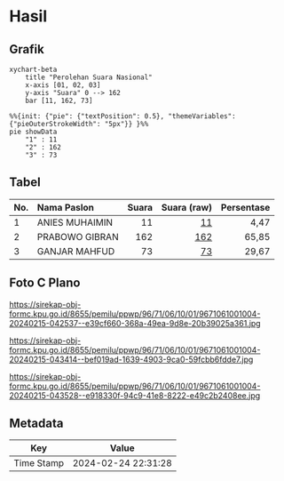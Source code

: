 # Hasil

## Grafik

```mermaid
xychart-beta
    title "Perolehan Suara Nasional"
    x-axis [01, 02, 03]
    y-axis "Suara" 0 --> 162
    bar [11, 162, 73]
```

```mermaid
%%{init: {"pie": {"textPosition": 0.5}, "themeVariables": {"pieOuterStrokeWidth": "5px"}} }%%
pie showData
    "1" : 11
    "2" : 162
    "3" : 73
```

## Tabel

| No. | Nama Paslon    | Suara | Suara (raw) | Persentase |
|:--- |:-------------- | -----:| -----------:| ----------:|
| 1   | ANIES MUHAIMIN | 11    | [11][p-1]   | 4,47       |
| 2   | PRABOWO GIBRAN | 162   | [162][p-2]  | 65,85      |
| 3   | GANJAR MAHFUD  | 73    | [73][p-3]   | 29,67      |


[p-1]: https://github.com/gigit-pemilu/pemilu-2024/blob/main/pilpres/hitung-suara/sub/96-papua-barat-daya/sub/71-kota-sorong/sub/06-sorong-manoi/sub/1001-klaligi/sub/004-tps/sub/paslon-1.txt
[p-2]: https://github.com/gigit-pemilu/pemilu-2024/blob/main/pilpres/hitung-suara/sub/96-papua-barat-daya/sub/71-kota-sorong/sub/06-sorong-manoi/sub/1001-klaligi/sub/004-tps/sub/paslon-2.txt
[p-3]: https://github.com/gigit-pemilu/pemilu-2024/blob/main/pilpres/hitung-suara/sub/96-papua-barat-daya/sub/71-kota-sorong/sub/06-sorong-manoi/sub/1001-klaligi/sub/004-tps/sub/paslon-3.txt

## Foto C Plano

https://sirekap-obj-formc.kpu.go.id/8655/pemilu/ppwp/96/71/06/10/01/9671061001004-20240215-042537--e39cf660-368a-49ea-9d8e-20b39025a361.jpg

https://sirekap-obj-formc.kpu.go.id/8655/pemilu/ppwp/96/71/06/10/01/9671061001004-20240215-043414--bef019ad-1639-4903-9ca0-59fcbb6fdde7.jpg

https://sirekap-obj-formc.kpu.go.id/8655/pemilu/ppwp/96/71/06/10/01/9671061001004-20240215-043528--e918330f-94c9-41e8-8222-e49c2b2408ee.jpg


## Metadata

| Key        | Value               |
| ---------- | ------------------- |
| Time Stamp | 2024-02-24 22:31:28 |



